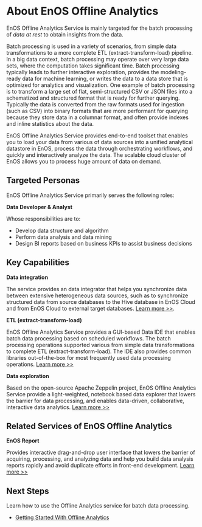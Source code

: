 # About EnOS Offline Analytics

EnOS Offline Analytics Service is mainly targeted for the batch processing of _data at rest_ to obtain insights from the data. 

Batch processing is used in a variety of scenarios, from simple data transformations to a more complete ETL (extract-transform-load) pipeline. In a big data context, batch processing may operate over very large data sets, where the computation takes significant time. Batch processing typically leads to further interactive exploration, provides the modeling-ready data for machine learning, or writes the data to a data store that is optimized for analytics and visualization. One example of batch processing is to transform a large set of flat, semi-structured CSV or JSON files into a schematized and structured format that is ready for further querying. Typically the data is converted from the raw formats used for ingestion (such as CSV) into binary formats that are more performant for querying because they store data in a columnar format, and often provide indexes and inline statistics about the data.

EnOS Offline Analytics Service provides end-to-end toolset that enables you to load your data from various of data sources into a unified analytical datastore in EnOS, process the data through orchestrating workflows, and quickly and interactively analyze the data. The scalable cloud cluster of EnOS allows you to process huge amount of data on demand.

## Targeted Personas

EnOS Offline Analytics Service primarily serves the following roles:

**Data Developer & Analyst**

Whose responsibilities are to:

- Develop data structure and algorithm
- Perform data analysis and data mining
- Design BI reports based on business KPIs to assist business decisions


## Key Capabilities

**Data integration**

The service provides an data integrator that helps you synchronize data between extensive heterogeneous data sources, such as to synchronize structured data from source databases to the Hive database in EnOS Cloud and from EnOS Cloud to external target databases. [Learn more >>](data_integration/di_overview).

**ETL (extract-transform-load)**

EnOS Offline Analytics Service provides a GUI-based Data IDE that enables batch data processing based on scheduled workflows. The batch processing operations supported various from simple data transformations to complete ETL (extract-transform-load). The IDE also provides common libraries out-of-the-box for most frequently used data processing operations. [Learn more >>](data_ide/dataide_overview)

**Data exploration**

Based on the open-source Apache Zeppelin project, EnOS Offline Analytics Service provide a light-weighted, notebook based data explorer that lowers the barrier for data processing, and enables data-driven, collaborative, interactive data analytics. [Learn more >>](https://www.envisioniot.com/docs/data-explorer/en/latest/dataexplorer_overview.html)


## Related Services of EnOS Offline Analytics

**EnOS Report**

Provides interactive drag-and-drop user interface that lowers the barrier of acquiring, processing, and analyzing data and help you build data analysis reports rapidly and avoid duplicate efforts in front-end development. [Learn more >>](https://www.envisioniot.com/docs/analysis-report/en/latest/report_overview.html)


## Next Steps

Learn how to use the Offline Analytics service for batch data processing.

- [Getting Started With Offline Analytics](gettingstarted)